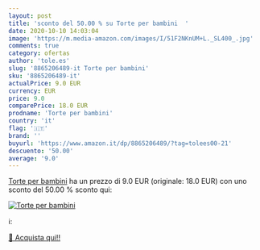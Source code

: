 ```yaml
---
layout: post
title: 'sconto del 50.00 % su Torte per bambini  '
date: 2020-10-10 14:03:04
image: 'https://m.media-amazon.com/images/I/51F2NKnUM+L._SL400_.jpg'
comments: true
category: ofertas
author: 'tole.es'
slug: '8865206489-it Torte per bambini'
sku: '8865206489-it'
actualPrice: 9.0 EUR
currency: EUR
price: 9.0
comparePrice: 18.0 EUR
prodname: 'Torte per bambini'
country: 'it'
flag: '🇮🇹'
brand: ''
buyurl: 'https://www.amazon.it/dp/8865206489/?tag=tolees00-21'
descuento: '50.00'
average: '9.0'
---
```


[Torte per bambini](https://www.amazon.it/dp/8865206489/?tag=tolees00-21) ha un prezzo di 9.0 EUR (originale: 18.0 EUR) con uno sconto del 50.00 % sconto qui:

[![Torte per bambini](https://m.media-amazon.com/images/I/51F2NKnUM+L._SL400_.jpg)](https://www.amazon.it/dp/8865206489/?tag=tolees00-21)

ℹ️:


[🛒 Acquista qui!!](https://www.amazon.it/dp/8865206489/?tag=tolees00-21)

